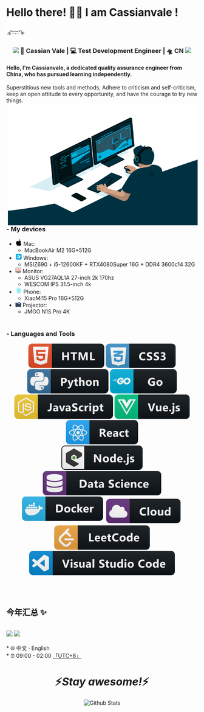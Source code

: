 # Hello there! 👋🏻 I am Cassianvale ! <img src="./img/cat.gif" alt="Meaow" width="50" />

<div align="center">
<h3><img src="https://media.giphy.com/media/WUlplcMpOCEmTGBtBW/giphy.gif" width="30"> 🙎 Cassian Vale | 💻 Test Development Engineer | 🛸 CN <img src="https://media.giphy.com/media/WUlplcMpOCEmTGBtBW/giphy.gif" width="30">
</h3>
</div>

<p align="center">
<h4>Hello, I'm Cassianvale, a dedicated quality assurance engineer from China, who has pursued learning independently.</h4>

Superstitious new tools and methods,
Adhere to criticism and self-criticism, keep an open attitude to every opportunity, and have the courage to try new things.
<img align="right" alt="GIF" src="./img/code.gif?raw=true" width="500" height="320" />
</p>

### - My devices

- <img width="17" height="17" src="./img/macos.png" />&nbsp;Mac: 
  - MacBookAir M2 16G+512G
- <img width="17" height="17" src="./img/windows.png" />&nbsp;Windows: 
  - MSIZ690 + i5-12600KF + RTX4080Super 16G + DDR4 3600c14 32G
- <img width="15" height="15" src="./img/iMac.png" />&nbsp;Monitor: 
  - ASUS VG27AQL1A 27-inch 2k 170hz
  - WESCOM IPS 31.5-inch 4k
- <img width="17" height="17" src="./img/phone.png" />&nbsp;Phone: 
  - XiaoMi15 Pro 16G+512G
- <img width="15" height="15" src="./img/projector.png" />&nbsp;Projector: 
  - JMGO N1S Pro 4K
  <br/>

### - Languages and Tools

<p align="center">
    <img src="svg/html.svg" alt="html" style="vertical-align:top margin:6px 4px">
    <img src="svg/css3.svg" alt="css" style="vertical-align:top margin:6px 4px">
    <img src="svg/python.svg" alt="python" style="vertical-align:top margin:6px 4px">
    <img src="svg/go.svg" alt="go" style="vertical-align:top margin:6px 4px">
    <img src="svg/js.svg" alt="javascript" style="vertical-align:top margin:6px 4px">
    <img src="svg/vue.svg" alt="Vue.js" style="vertical-align:top margin:6px 4px">
    <img src="svg/react.svg" alt="React" style="vertical-align:top margin:6px 4px">
    <br/>
    <img src="svg/nodejs_larger.svg" alt="nodejs" style="vertical-align:top margin:6px 4px">
    <img src="svg/datascience.svg" alt="datascience" style="vertical-align:top margin:6px 4px">
    <img src="svg/docker.svg" alt="Docker" style="vertical-align:top margin:6px 4px">
    <img src="svg/cloud.svg" alt="cloud" style="vertical-align:top; margin:6px 4px">
    <a href="https://leetcode.cn/u/cassianvale/">
    <img src="svg/leetcode.svg" alt="LeetCode" style="vertical-align:top margin:6px 4px">
    </a>
    <img src="svg/visualstudio_code.svg" alt="Visual Studio Code" style="vertical-align:top margin:6px 4px">
</p>
<br/>
<br/>

## 今年汇总 ✨

<br/>
<div>
<img align="" height="160px" src="https://github-readme-stats.vercel.app/api?username=Cassianvale&show_icons=true&locale=cn&line_height=21&bg_color=0,EC6C6C,FFD479,FFFC79,73FA79" />
<img  align="" height="160px" src="https://github-readme-stats.vercel.app/api/top-langs/?username=Cassianvale&locale=cn&bg_color=0,73FA79,73FDFF,D783FF&layout=compact" />
</div>
<br/>
* 🌐 中文 · English
<br/>
* ⏰ 09:00 - 02:00 <a href="https://time.is/UTC+8" class="no-underline">「UTC+8」</a>
<br/>
<h1 align='center'>⚡️<i>Stay awesome!</i>⚡️</h1>

<p align="center">
        <img src="https://raw.githubusercontent.com/mayhemantt/mayhemantt/Update/svg/Bottom.svg" alt="Github Stats" />
</p>
